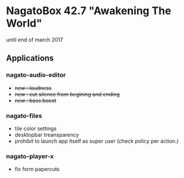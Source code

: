 # NagatoBox 42.7 "Awakening The World"

until end of march 2017

## Applications

### nagato-audio-editor

+ ~~new : loudness~~
+ ~~new : cut silence from begining and ending~~
+ ~~new : bass boost~~

### nagato-files

+ tile color settings
+ desktopbar treansparency
+ prohibit to launch app itself as super user (check policy per action.)

### nagato-player-x

+ fix form papercuts